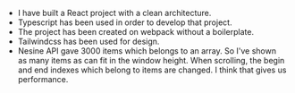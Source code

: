 - I have built a React project with a clean architecture.
- Typescript has been used in order to develop that project.
- The project has been created on webpack without a boilerplate.
- Tailwindcss has been used for design.
- Nesine API gave 3000 items which belongs to an array. So I've shown as many items as can fit in the window height. When scrolling, the begin and end indexes which belong to items are changed. I think that gives us performance.